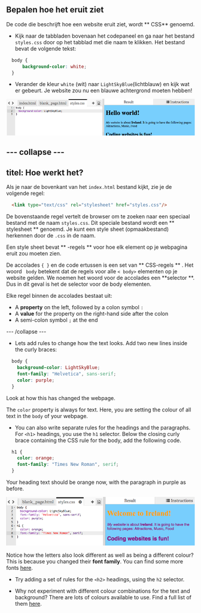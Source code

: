 ## Bepalen hoe het eruit ziet

De code die beschrijft hoe een website eruit ziet, wordt ** CSS** genoemd.

- Kijk naar de tabbladen bovenaan het codepaneel en ga naar het bestand ` styles.css ` door op het tabblad met die naam te klikken. Het bestand bevat de volgende tekst:

```css
  body {
      background-color: white;
  }
```

- Verander de kleur `white` (wit) naar ` LightSkyBlue `(lichtblauw) en kijk wat er gebeurt. Je website zou nu een blauwe achtergrond moeten hebben! 

![Example with blue background](images/egFirstCSSbluebg.png)

## \--- collapse \---

## titel: Hoe werkt het?

Als je naar de bovenkant van het `index.html` bestand kijkt, zie je de volgende regel:

```html
  <link type="text/css" rel="stylesheet" href="styles.css"/>
```

De bovenstaande regel vertelt de browser om te zoeken naar een speciaal bestand met de naam ` styles.css `. Dit speciale bestand wordt een ** stylesheet ** genoemd. Je kunt een style sheet (opmaakbestand) herkennen door de `.css` in de naam.

Een style sheet bevat ** -regels ** voor hoe elk element op je webpagina eruit zou moeten zien.

De accolades `{ }` en de code ertussen is een set van ** CSS-regels ** . Het woord ` body` betekent dat de regels voor alle `< body>` elementen op je website gelden. We noemen het woord voor de accolades een **selector **. Dus in dit geval is het de selector voor de body elementen.

Elke regel binnen de accolades bestaat uit:

- A **property** on the left, followed by a colon symbol `:`
- A **value** for the property on the right-hand side after the colon
- A semi-colon symbol `;` at the end

\--- /collapse \---

- Lets add rules to change how the text looks. Add two new lines inside the curly braces:

```css
  body {
    background-color: LightSkyBlue;
    font-family: "Helvetica", sans-serif;
    color: purple;
  }
```

Look at how this has changed the webpage.

The `color` property is always for text. Here, you are setting the colour of all text in the `body` of your webpage.

- You can also write separate rules for the headings and the paragraphs. For `<h1>` headings, you use the `h1` selector. Below the closing curly brace containing the CSS rule for the body, add the following code.

```css
  h1 {
    color: orange;
    font-family: "Times New Roman", serif;
  }
```

Your heading text should be orange now, with the paragraph in purple as before.

![Result of new CSS code](images/egCssColorsFonts.png)

Notice how the letters also look different as well as being a different colour? This is because you changed their **font family**. You can find some more fonts [here](http://dojo.soy/web-font-families).

- Try adding a set of rules for the `<h2>` headings, using the `h2` selector.

- Why not experiment with different colour combinations for the text and background? There are lots of colours available to use. Find a full list of them [here](http://dojo.soy/web-color-names).